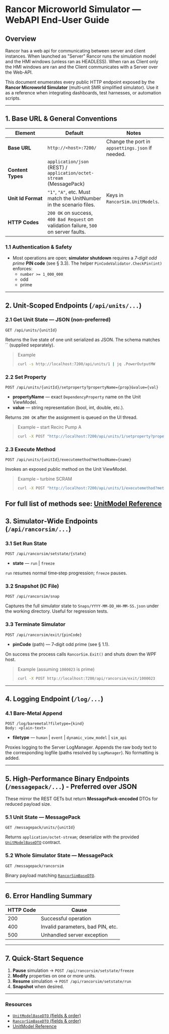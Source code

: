 # Rancor Microworld Simulator — WebAPI End‑User Guide

## Overview

Rancor has a web api for communicating between server and client instances. 
When launched as "Server" Rancor runs the simulation model and the HMI windows (unless ran as HEADLESS). 
When ran as Client only the HMI windows are ran and the Client communicates with a Server over the Web-API.

This document enumerates every public HTTP endpoint exposed by the **Rancor Microworld Simulator** (multi‑unit SMR simplified simulator). Use it as a reference when integrating dashboards, test harnesses, or automation scripts.

---

## 1. Base URL & General Conventions

| Element            | Default                                                                                   | Notes                                            |
| ------------------ | ----------------------------------------------------------------------------------------- | ------------------------------------------------ |
| **Base URL**       | `http://<host>:7200/`                                                                     | Change the port in `appsettings.json` if needed. |
| **Content Types**  | `application/json` (REST) / `application/octet-stream` (MessagePack)                      |                                                  |
| **Unit Id Format** | `"1"`, `"A"`, etc. Must match the UnitNumber in the scenario files.                       | Keys in `RancorSim.UnitModels`.                  |
| **HTTP Codes**     | `200 OK` on success, `400 Bad Request` on validation failure, `500` on server faults.     |                                                  |

### 1.1 Authentication & Safety

- Most operations are open; **simulator shutdown** requires a *7‑digit odd prime* **PIN code** (see § 3.3). The helper `PinCodeValidator.CheckPin(int)` enforces:
  - `number >= 1_000_000`
  - odd
  - prime

---

## 2. Unit‑Scoped Endpoints (`/api/units/...`)

### 2.1 Get Unit State — JSON (non-preferred)

```
GET /api/units/{unitId}
```

Returns the live state of one unit serialized as JSON. The schema matches `` (supplied separately).

> Example
>
> ```bash
> curl -s http://localhost:7200/api/units/1 | jq .PowerOutputMW
> ```

### 2.2 Set Property

```
POST /api/units/{unitId}/setproperty?propertyName={prop}&value={val}
```

- **propertyName** — exact `DependencyProperty` name on the Unit ViewModel.
- **value** — string representation (bool, int, double, etc.).

Returns `200 OK` after the assignment is queued on the UI thread.

> Example – start Recirc Pump A
>
> ```bash
> curl -X POST "http://localhost:7200/api/units/1/setproperty?propertyName=RecircPumpA&value=true"
> ```

### 2.3 Execute Method

```
POST /api/units/{unitId}/executemethod?methodName={name}
```

Invokes an exposed public method on the Unit ViewModel.

> Example – turbine SCRAM
>
> ```bash
> curl -X POST "http://localhost:7200/api/units/1/executemethod?methodName=ScramTurbine"
> ```

For full list of methods see:
[UnitModel Reference](UnitModel-Reference.md)
---

## 3. Simulator‑Wide Endpoints (`/api/rancorsim/...`)

### 3.1 Set Run State

```
POST /api/rancorsim/setstate/{state}
```

- **state** — `run` | `freeze`

`run` resumes normal time‑step progression; `freeze` pauses.

### 3.2 Snapshot (IC File)

```
POST /api/rancorsim/snap
```

Captures the full simulator state to `Snaps/YYYY‑MM‑DD_HH‑MM‑SS.json` under the working directory. Useful for regression tests.

### 3.3 Terminate Simulator

```
POST /api/rancorsim/exit/{pinCode}
```

- **pinCode** (path) — 7‑digit odd prime (see § 1.1).

On success the process calls `RancorSim.Exit()` and shuts down the WPF host.

> Example (assuming `1000023` is prime)
>
> ```bash
> curl -X POST http://localhost:7200/api/rancorsim/exit/1000023
> ```

---

## 4. Logging Endpoint (`/log/...`)

### 4.1 Bare‑Metal Append

```
POST /log/baremetal?filetype={kind}
Body: <plain‑text>
```

- **filetype** — `human` | `event` | `dynamic_view_model` | `sim_api`

Proxies logging to the Server LogManager. Appends the raw body text to the corresponding logfile (paths resolved by `LogManager`). No formatting is added.

---

## 5. High‑Performance Binary Endpoints (`/messagepack/...`) - Preferred over JSON

These mirror the REST GETs but return **MessagePack‑encoded** DTOs for reduced payload size.

### 5.1 Unit State — MessagePack

```
GET /messagepack/units/{unitId}
```

Returns `application/octet-stream`; deserialize with the provided [`UnitModelBaseDTO`](https://github.com/RoToRoX/rancor-doc/blob/master/UnitModelBaseDTO.cs) contract.

### 5.2 Whole Simulator State — MessagePack

```
GET /messagepack/rancorsim
```

Binary payload matching [`RancorSimBaseDTO`](https://github.com/RoToRoX/rancor-doc/blob/master/RancorSimBaseDTO.cs).

---

## 6. Error Handling Summary

| HTTP Code | Cause                             |
| --------- | --------------------------------- |
| 200       | Successful operation              |
| 400       | Invalid parameters, bad PIN, etc. |
| 500       | Unhandled server exception        |

---

## 7. Quick‑Start Sequence

1. **Pause** simulation → `POST /api/rancorsim/setstate/freeze`
2. **Modify** properties on one or more units.
3. **Resume** simulation → `POST /api/rancorsim/setstate/run`
4. **Snapshot** when desired.

---

### Resources

- [`UnitModelBaseDTO` (fields & order)](https://github.com/RoToRoX/rancor-doc/blob/master/UnitModelBaseDTO.cs)
- [`RancorSimBaseDTO` (fields & order)](https://github.com/RoToRoX/rancor-doc/blob/master/RancorSimBaseDTO.cs)
- [UnitModel Reference](UnitModel-Reference.md)
